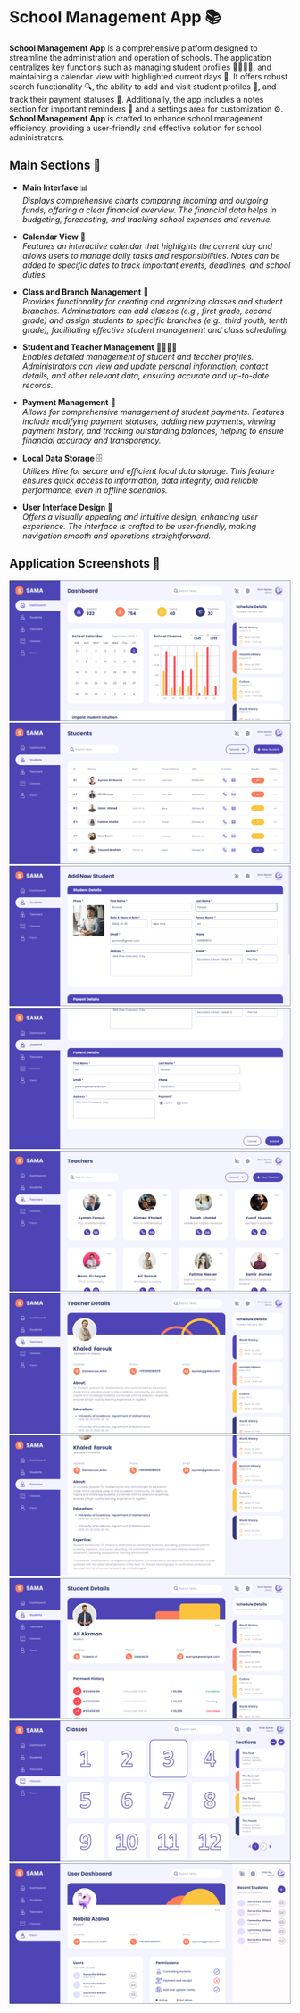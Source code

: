 
# **School Management App** 📚

**School Management App** is a comprehensive platform designed to streamline the administration and operation of schools. The application centralizes key functions such as managing student profiles 👩‍🎓👨‍🎓, and maintaining a calendar view with highlighted current days 📅. It offers robust search functionality 🔍, the ability to add and visit student profiles 🏫, and track their payment statuses 💸. Additionally, the app includes a notes section for important reminders 📝 and a settings area for customization ⚙️. **School Management App** is crafted to enhance school management efficiency, providing a user-friendly and effective solution for school administrators.


## Main Sections 🚀

- **Main Interface** 📊  
  *Displays comprehensive charts comparing incoming and outgoing funds, offering a clear financial overview. The financial data helps in budgeting, forecasting, and tracking school expenses and revenue.*

- **Calendar View** 📅  
  *Features an interactive calendar that highlights the current day and allows users to manage daily tasks and responsibilities. Notes can be added to specific dates to track important events, deadlines, and school duties.*

- **Class and Branch Management** 🏫  
  *Provides functionality for creating and organizing classes and student branches. Administrators can add classes (e.g., first grade, second grade) and assign students to specific branches (e.g., third youth, tenth grade), facilitating effective student management and class scheduling.*

- **Student and Teacher Management** 👩‍🎓👨‍🏫  
  *Enables detailed management of student and teacher profiles. Administrators can view and update personal information, contact details, and other relevant data, ensuring accurate and up-to-date records.*

- **Payment Management** 💸  
  *Allows for comprehensive management of student payments. Features include modifying payment statuses, adding new payments, viewing payment history, and tracking outstanding balances, helping to ensure financial accuracy and transparency.*

- **Local Data Storage** 🗄️  
  *Utilizes Hive for secure and efficient local data storage. This feature ensures quick access to information, data integrity, and reliable performance, even in offline scenarios.*

- **User Interface Design** 🎨  
  *Offers a visually appealing and intuitive design, enhancing user experience. The interface is crafted to be user-friendly, making navigation smooth and operations straightforward.*



## Application Screenshots 📸

<div style="text-align: center;">
    <img src="assets/screenshots/1.png" />
    <img src="assets/screenshots/2.png" />
    <img src="assets/screenshots/3.png" />
    <img src="assets/screenshots/4.png" />
    <img src="assets/screenshots/5.png" />
    <img src="assets/screenshots/6.png" />
    <img src="assets/screenshots/7.png" />
    <img src="assets/screenshots/8.png" />
    <img src="assets/screenshots/9.png" />
    <img src="assets/screenshots/10.png" />
</div>
